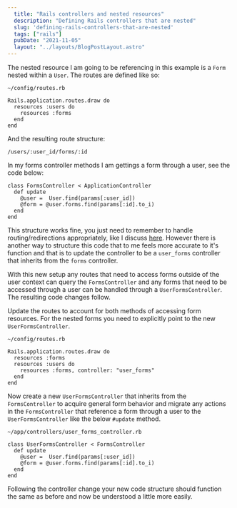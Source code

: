```yaml
---
  title: "Rails controllers and nested resources"
  description: "Defining Rails controllers that are nested"
  slug: 'defining-rails-controllers-that-are-nested'
  tags: ["rails"]
  pubDate: "2021-11-05"
  layout: "../layouts/BlogPostLayout.astro"
---
```


The nested resource I am going to be referencing in this example is a `Form` nested within a `User`. The routes are defined like so:

```
~/config/routes.rb
```
```
Rails.application.routes.draw do
  resources :users do
    resources :forms
  end
end
```

And the resulting route structure:
```
/users/:user_id/forms/:id
```

In my forms controller methods I am gettings a form through a user, see the code below:
```
class FormsController < ApplicationController
  def update
    @user =  User.find(params[:user_id])
    @form = @user.forms.find(params[:id].to_i)
  end
end
```

This structure works fine, you just need to remember to handle routing/redirections appropriately, like I discuss [here](https://tinytechtuts.com/2021-redirect-to-nested-resource-url-rails). However there is another way to structure this code that to me feels more accurate to it's function and that is to update the controller to be a `user_forms` controller that inherits from the `forms` controller.

With this new setup any routes that need to access forms outside of the user context can query the `FormsController` and any forms that need to be accessed through a user can be handled through a `UserFormsController`. The resulting code changes follow.

Update the routes to account for both methods of accessing form resources. For the nested forms you need to explicitly point to the new `UserFormsController`. 

```
~/config/routes.rb
```
```
Rails.application.routes.draw do
  resources :forms
  resources :users do
    resources :forms, controller: "user_forms"
  end
end
```

Now create a new `UserFormsController` that inherits from the `FormsController` to acquire general form behavior and migrate any actions in the `FormsController` that reference a form through a user to the `UserFormsController` like the below `#update` method.

```
~/app/controllers/user_forms_controller.rb
```
```
class UserFormsController < FormsController
  def update
    @user =  User.find(params[:user_id])
    @form = @user.forms.find(params[:id].to_i)
  end
end
```

Following the controller change your new code structure should function the same as before and now be understood a little more easily.